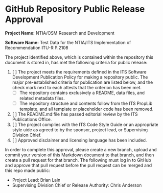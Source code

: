 # GitHub Repository Public Release Approval

**Project Name:** NTIA/OSM Research and Development

**Software Name:** Test Data for the NTIA/ITS Implementation of Recommendation ITU-R P.2108

The project identified above, which is contained within the repository this
document is stored in, has met the following criteria for public release:

1. [ ] The project meets the requirements defined
in the ITS Software Development Publication Policy for making a repository public.
The major pre-established criteria for publication are listed below, and the check
mark next to each attests that the criterion has been met.
    * [ ] The repository contains exclusively a README, data files, and related metadata files.
    * [ ] The repository structure and contents follow from the ITS PropLib template, and
    all template or placeholder code has been removed.
2. [ ] The README.md file has passed editorial review by the ITS Publications Office.
3. [ ] The project complies with the ITS Code Style Guide or an appropriate style
uide as agreed to by the sponsor, project lead, or Supervising Division Chief.
4. [ ] Approved disclaimer and licensing language has been included.

In order to complete this approval, please create a new branch, upload and commit
your version of this Markdown document to that branch, and then create a pull request
for that branch. The following must log in to GitHub and approve that pull request
before the pull request can be merged and this repo made public:

* Project Lead: Brian Lain
* Supervising Division Chief or Release Authority: Chris Anderson
